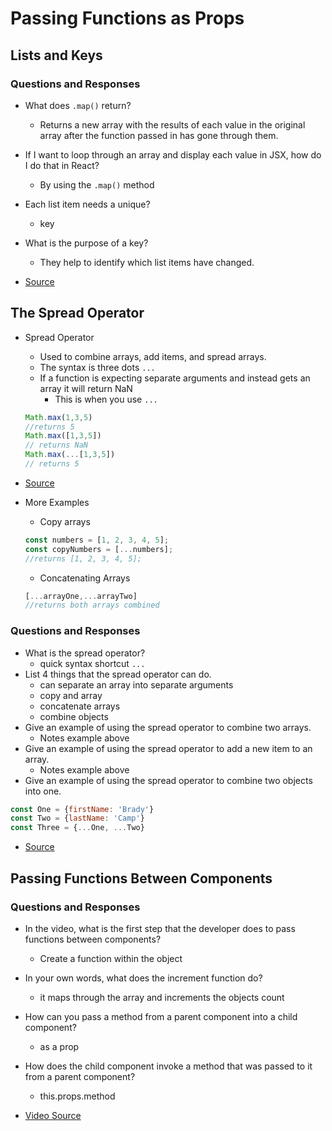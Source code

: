 # Passing Functions as Props

## Lists and Keys

### Questions and Responses

- What does `.map()` return? 
  - Returns a new array with the results of each value in the original array after the function passed in has gone through them.
- If I want to loop through an array and display each value in JSX, how do I do that in React?
  - By using the `.map()` method
- Each list item needs a unique?
  - key
- What is the purpose of a key?
  - They help to identify which list items have changed.

- [Source](https://reactjs.org/docs/lists-and-keys.html)

## The Spread Operator

- Spread Operator
  - Used to combine arrays, add items, and spread arrays.
  - The syntax is three dots `...`
  - If a function is expecting separate arguments and instead gets an array it will return NaN
    - This is when you use `...`

  ```js
  Math.max(1,3,5)
  //returns 5
  Math.max([1,3,5])
  // returns NaN
  Math.max(...[1,3,5])
  // returns 5
  ```

- [Source](https://medium.com/coding-at-dawn/how-to-use-the-spread-operator-in-javascript-b9e4a8b06fab)

- More Examples
  - Copy arrays

  ```js
  const numbers = [1, 2, 3, 4, 5];
  const copyNumbers = [...numbers];
  //returns [1, 2, 3, 4, 5];
  ```

  - Concatenating Arrays

  ```js
  [...arrayOne,...arrayTwo]
  //returns both arrays combined
  ```

### Questions and Responses

- What is the spread operator?
  - quick syntax shortcut `...`
- List 4 things that the spread operator can do.
  - can separate an array into separate arguments
  - copy and array
  - concatenate arrays
  - combine objects
- Give an example of using the spread operator to combine two arrays.
  - Notes example above
- Give an example of using the spread operator to add a new item to an array.
  - Notes example above
- Give an example of using the spread operator to combine two objects into one.

```js
const One = {firstName: 'Brady'}
const Two = {lastName: 'Camp'}
const Three = {...One, ...Two}
```

- [Source](https://medium.com/coding-at-dawn/how-to-use-the-spread-operator-in-javascript-b9e4a8b06fab)

## Passing Functions Between Components

### Questions and Responses

- In the video, what is the first step that the developer does to pass functions between components?
  - Create a function within the object
- In your own words, what does the increment function do?
  - it maps through the array and increments the objects count
- How can you pass a method from a parent component into a child component?
  - as a prop
- How does the child component invoke a method that was passed to it from a parent component?
  - this.props.method

- [Video Source](https://www.youtube.com/watch?v=c05OL7XbwXU)
